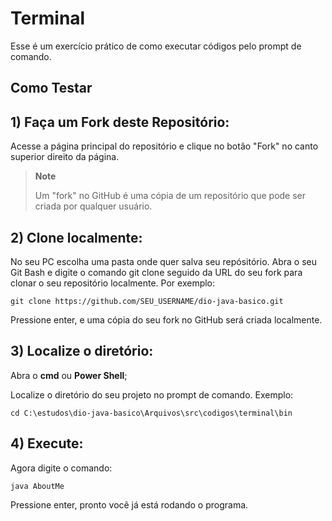 # Terminal
Esse é um exercício prático de como executar códigos pelo prompt de comando.


## Como Testar

## 1) Faça um Fork deste Repositório:

Acesse a página principal do repositório e clique no botão "Fork" no canto superior direito da página.

> **Note**
>
> Um "fork" no GitHub é uma cópia de um repositório que pode ser criada por qualquer usuário.


## 2) Clone localmente:

No seu PC escolha uma pasta onde quer salva seu repósitório. Abra o seu Git Bash e digite o comando git clone seguido da URL do seu fork para clonar o seu repositório localmente. Por exemplo:

```
git clone https://github.com/SEU_USERNAME/dio-java-basico.git
```
Pressione enter, e uma cópia do seu fork no GitHub será criada localmente.

## 3) Localize o diretório:
Abra o **cmd** ou **Power Shell**;

Localize o diretório do seu projeto no prompt de comando. Exemplo:
```
cd C:\estudos\dio-java-basico\Arquivos\src\codigos\terminal\bin
```

## 4) Execute:
Agora digite o comando:
```
java AboutMe
```
Pressione enter, pronto você já está rodando o programa.